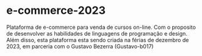# e-commerce-2023
Plataforma de e-commerce para venda de cursos on-line. Com o proposito de desenvolver as habilidades de linguagens de programação e design. Além disso, esta plataforma esta sendo criada na férias de dezembro de 2023, em parceria com o Gustavo Bezerra (Gustavo-b017)
